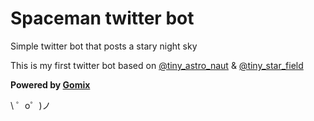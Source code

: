 Spaceman twitter bot
===================================
Simple twitter bot that posts a stary night sky

This is my first twitter bot based on [@tiny_astro_naut](https://twitter.com/tiny_astro_naut) & [@tiny_star_field](https://twitter.com/tiny_star_field)

**Powered by [Gomix](https://gomix.com)**

\ ゜o゜)ノ
